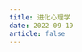 ```yaml
---
title: 进化心理学
date: 2022-09-19
article: false
---
```


<PDF url="http://www.deadly-exception.icu:7779/pdf/%E5%BF%83%E7%90%86%E5%AD%A6/%E8%BF%9B%E5%8C%96%E5%BF%83%E7%90%86%E5%AD%A6.pdf" height="880px"/>
